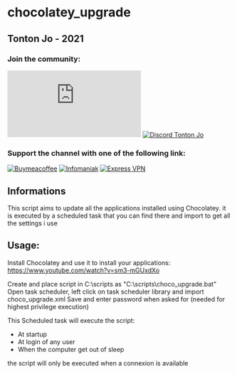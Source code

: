 # chocolatey_upgrade

## Tonton Jo - 2021  
### Join the community:
[![Youtube channel](https://github-readme-youtube-stats.herokuapp.com/subscribers/index.php?id=UCnED3K6K5FDUp-x_8rwpsZw&key=AIzaSyA3ivqywNPQz0xFZBHfPDKzh1jFH5qGD_g)](http://youtube.com/channel/UCnED3K6K5FDUp-x_8rwpsZw?sub_confirmation=1)
[![Discord Tonton Jo](https://badgen.net/discord/members/2NQskxZjfp?label=Discord%20Tonton%20Jo,%20&icon=discord)](https://discord.gg/2NQskxZjfp)
### Support the channel with one of the following link:
[![Buymeacoffee](https://badgen.net/badge/Buy%20me%20a%20Coffee/Link?icon=buymeacoffee)](https://www.buymeacoffee.com/tontonjo)
[![Infomaniak](https://badgen.net/badge/Infomaniak/Affiliated%20link?icon=K)](https://www.infomaniak.com/goto/fr/home?utm_term=6151f412daf35)
[![Express VPN](https://badgen.net/badge/Express%20VPN/Affiliated%20link?icon=K)](https://www.xvinlink.com/?a_fid=TontonJo)  
## Informations
This script aims to update all the applications installed using Chocolatey.
it is executed by a scheduled task that you can find there and import to get all the settings i use

## Usage:

Install Chocolatey and use it to install your applications:  
https://www.youtube.com/watch?v=sm3-mGUxdXo

Create and place script in C:\scripts as "C:\scripts\choco_upgrade.bat"  
Open task scheduler, left click on task scheduler library and import choco_upgrade.xml
Save and enter password when asked for (needed for highest privilege execution)

This Scheduled task will execute the script:
- At startup
- At login of any user
- When the computer get out of sleep

the script will only be executed when a connexion is available
